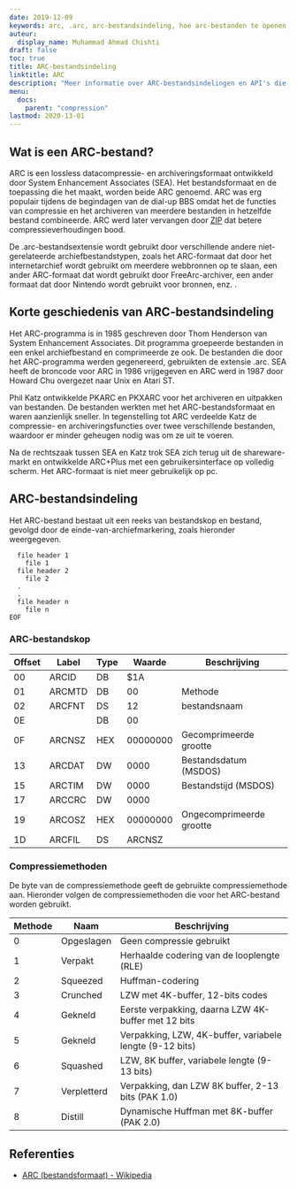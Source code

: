 ```yaml
---
date: 2019-12-09
keywords: arc, .arc, arc-bestandsindeling, hoe arc-bestanden te openen, .arc-extensie, arc-extensie
auteur:
  display_name: Muhammad Ahmad Chishti
draft: false
toc: true
title: ARC-bestandsindeling
linktitle: ARC
description: "Meer informatie over ARC-bestandsindelingen en API's die ARC-bestanden kunnen maken en openen."
menu:
  docs:
    parent: "compression"
lastmod: 2020-13-01
---
```


## Wat is een ARC-bestand?

ARC is een lossless datacompressie- en archiveringsformaat ontwikkeld door System Enhancement Associates (SEA). Het bestandsformaat en de toepassing die het maakt, worden beide ARC genoemd. ARC was erg populair tijdens de begindagen van de dial-up BBS omdat het de functies van compressie en het archiveren van meerdere bestanden in hetzelfde bestand combineerde. ARC werd later vervangen door [ZIP](/nl/compression/zip/) dat betere compressieverhoudingen bood.

De .arc-bestandsextensie wordt gebruikt door verschillende andere niet-gerelateerde archiefbestandstypen, zoals het ARC-formaat dat door het internetarchief wordt gebruikt om meerdere webbronnen op te slaan, een ander ARC-formaat dat wordt gebruikt door FreeArc-archiver, een ander formaat dat door Nintendo wordt gebruikt voor bronnen, enz. .

## Korte geschiedenis van ARC-bestandsindeling

Het ARC-programma is in 1985 geschreven door Thom Henderson van System Enhancement Associates. Dit programma groepeerde bestanden in een enkel archiefbestand en comprimeerde ze ook. De bestanden die door het ARC-programma werden gegenereerd, gebruikten de extensie .arc. SEA heeft de broncode voor ARC in 1986 vrijgegeven en ARC werd in 1987 door Howard Chu overgezet naar Unix en Atari ST.

Phil Katz ontwikkelde PKARC en PKXARC voor het archiveren en uitpakken van bestanden. De bestanden werkten met het ARC-bestandsformaat en waren aanzienlijk sneller. In tegenstelling tot ARC verdeelde Katz de compressie- en archiveringsfuncties over twee verschillende bestanden, waardoor er minder geheugen nodig was om ze uit te voeren.

Na de rechtszaak tussen SEA en Katz trok SEA zich terug uit de shareware-markt en ontwikkelde ARC+Plus met een gebruikersinterface op volledig scherm. Het ARC-formaat is niet meer gebruikelijk op pc.

## ARC-bestandsindeling

Het ARC-bestand bestaat uit een reeks van bestandskop en bestand, gevolgd door de einde-van-archiefmarkering, zoals hieronder weergegeven.

```console
  file header 1
    file 1
  file header 2
    file 2
  .
  .
  file header n
    file n
EOF
```

### ARC-bestandskop ###

|Offset|Label|Type|Waarde|Beschrijving|
|---|---|---|---|---|
|00|ARCID |DB|$1A| |
|01|ARCMTD|DB|00|Methode|
|02|ARCFNT|DS|12|bestandsnaam|
|0E| |DB|00| |
|0F|ARCNSZ|HEX|00000000|Gecomprimeerde grootte|
|13|ARCDAT|DW|0000|Bestandsdatum (MSDOS)|
|15|ARCTIM|DW|0000|Bestandstijd (MSDOS)|
|17|ARCCRC|DW|0000| |
|19|ARCOSZ|HEX|00000000|Ongecomprimeerde grootte|
|1D|ARCFIL|DS|ARCNSZ| |

### Compressiemethoden ###

De byte van de compressiemethode geeft de gebruikte compressiemethode aan. Hieronder volgen de compressiemethoden die voor het ARC-bestand worden gebruikt.

|Methode|Naam|Beschrijving|
|---|---|---|
|0|Opgeslagen|Geen compressie gebruikt|
|1|Verpakt|Herhaalde codering van de looplengte (RLE)|
|2|Squeezed|Huffman-codering|
|3|Crunched|LZW met 4K-buffer, 12-bits codes|
|4|Gekneld|Eerste verpakking, daarna LZW 4K-buffer met 12 bits|
|5|Gekneld|Verpakking, LZW, 4K-buffer, variabele lengte (9-12 bits)|
|6|Squashed|LZW, 8K buffer, variabele lengte (9-13 bits)|
|7|Verpletterd|Verpakking, dan LZW 8K buffer, 2-13 bits (PAK 1.0)|
|8|Distill|Dynamische Huffman met 8K-buffer (PAK 2.0)|

## Referenties

- [ARC (bestandsformaat) - Wikipedia](https://en.wikipedia.org/wiki/ARC_(bestandsformaat))

